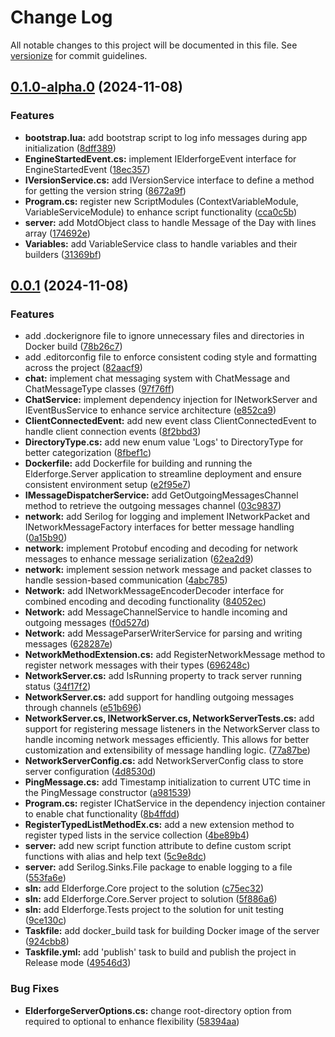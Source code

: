 # Change Log

All notable changes to this project will be documented in this file. See [versionize](https://github.com/versionize/versionize) for commit guidelines.

<a name="0.1.0-alpha.0"></a>
## [0.1.0-alpha.0](https://www.github.com/tgiachi/Elderforge/releases/tag/v0.1.0-alpha.0) (2024-11-08)

### Features

* **bootstrap.lua:** add bootstrap script to log info messages during app initialization ([8dff389](https://www.github.com/tgiachi/Elderforge/commit/8dff389647a744c7585ad0636ce4387e4aae6cbd))
* **EngineStartedEvent.cs:** implement IElderforgeEvent interface for EngineStartedEvent ([18ec357](https://www.github.com/tgiachi/Elderforge/commit/18ec357eca13dd8aac6d0be2e326d8f84349302e))
* **IVersionService.cs:** add IVersionService interface to define a method for getting the version string ([8672a9f](https://www.github.com/tgiachi/Elderforge/commit/8672a9f1b4d46f72e983ee72c7871c3cca586b2d))
* **Program.cs:** register new ScriptModules (ContextVariableModule, VariableServiceModule) to enhance script functionality ([cca0c5b](https://www.github.com/tgiachi/Elderforge/commit/cca0c5b470c9281e8514db422d1f3dc40d6f89fc))
* **server:** add MotdObject class to handle Message of the Day with lines array ([174692e](https://www.github.com/tgiachi/Elderforge/commit/174692e5ad9f69ecbab91e0748bc12c6407c6bfe))
* **Variables:** add VariableService class to handle variables and their builders ([31369bf](https://www.github.com/tgiachi/Elderforge/commit/31369bf5d483ccd2558d363f0f58db2d017a41f1))

<a name="0.0.1"></a>
## [0.0.1](https://www.github.com/tgiachi/Elderforge/releases/tag/v0.0.1) (2024-11-08)

### Features

* add .dockerignore file to ignore unnecessary files and directories in Docker build ([78b26c7](https://www.github.com/tgiachi/Elderforge/commit/78b26c748d668470850f3269c12e1c440d27e90a))
* add .editorconfig file to enforce consistent coding style and formatting across the project ([82aacf9](https://www.github.com/tgiachi/Elderforge/commit/82aacf90f8d823beb1e3f814cd9cb52c3a02febf))
* **chat:** implement chat messaging system with ChatMessage and ChatMessageType classes ([97f76ff](https://www.github.com/tgiachi/Elderforge/commit/97f76ff043c445bad7791e82f3dba9f884b099f5))
* **ChatService:** implement dependency injection for INetworkServer and IEventBusService to enhance service architecture ([e852ca9](https://www.github.com/tgiachi/Elderforge/commit/e852ca9d3f29f5a7f40ec0a59b7cf4b5d4708a6b))
* **ClientConnectedEvent:** add new event class ClientConnectedEvent to handle client connection events ([8f2bbd3](https://www.github.com/tgiachi/Elderforge/commit/8f2bbd3dbb7b65ec70e095a9ddfefb33c0bd641b))
* **DirectoryType.cs:** add new enum value 'Logs' to DirectoryType for better categorization ([8fbef1c](https://www.github.com/tgiachi/Elderforge/commit/8fbef1cc29b7aa84348c6f77094665f3cf9a6902))
* **Dockerfile:** add Dockerfile for building and running the Elderforge.Server application to streamline deployment and ensure consistent environment setup ([e2f95e7](https://www.github.com/tgiachi/Elderforge/commit/e2f95e742bd8f1fff52765d5c3de34c40c3d670b))
* **IMessageDispatcherService:** add GetOutgoingMessagesChannel method to retrieve the outgoing messages channel ([03c9837](https://www.github.com/tgiachi/Elderforge/commit/03c9837d714027ac7c0b6fcee1bafed47835bc69))
* **network:** add Serilog for logging and implement INetworkPacket and INetworkMessageFactory interfaces for better message handling ([0a15b90](https://www.github.com/tgiachi/Elderforge/commit/0a15b90951ba12c453155c1583812db0f54f7d7f))
* **network:** implement Protobuf encoding and decoding for network messages to enhance message serialization ([62ea2d9](https://www.github.com/tgiachi/Elderforge/commit/62ea2d98a06c9511d9fe6d00018aa51f52040fb8))
* **network:** implement session network message and packet classes to handle session-based communication ([4abc785](https://www.github.com/tgiachi/Elderforge/commit/4abc785a752dd19f42c1f0ea832b3f05359e928d))
* **Network:** add INetworkMessageEncoderDecoder interface for combined encoding and decoding functionality ([84052ec](https://www.github.com/tgiachi/Elderforge/commit/84052ec3716cb173637b48f5ce8f9a30ffb874e6))
* **Network:** add MessageChannelService to handle incoming and outgoing messages ([f0d527d](https://www.github.com/tgiachi/Elderforge/commit/f0d527de3a464079169960c0cb7799a6d4b9b0a3))
* **Network:** add MessageParserWriterService for parsing and writing messages ([628287e](https://www.github.com/tgiachi/Elderforge/commit/628287e8844ce696b88df8fc059333aa47ba4b72))
* **NetworkMethodExtension.cs:** add RegisterNetworkMessage method to register network messages with their types ([696248c](https://www.github.com/tgiachi/Elderforge/commit/696248c609eebe797b96b3d5be3f544196cb8e0c))
* **NetworkServer.cs:** add IsRunning property to track server running status ([34f17f2](https://www.github.com/tgiachi/Elderforge/commit/34f17f2f32eeb1ec09a6b89d5f9892181f9d7c0a))
* **NetworkServer.cs:** add support for handling outgoing messages through channels ([e51b696](https://www.github.com/tgiachi/Elderforge/commit/e51b69615509ac7b0cacc3e3a89c941a066df241))
* **NetworkServer.cs, INetworkServer.cs, NetworkServerTests.cs:** add support for registering message listeners in the NetworkServer class to handle incoming network messages efficiently. This allows for better customization and extensibility of message handling logic. ([77a87be](https://www.github.com/tgiachi/Elderforge/commit/77a87be76766b0a5c3b72ae60c77df496867d2ba))
* **NetworkServerConfig.cs:** add NetworkServerConfig class to store server configuration ([4d8530d](https://www.github.com/tgiachi/Elderforge/commit/4d8530df2eadd5d0a4856c02d10f3f8dc1e382fb))
* **PingMessage.cs:** add Timestamp initialization to current UTC time in the PingMessage constructor ([a981539](https://www.github.com/tgiachi/Elderforge/commit/a981539f9850a8075ce97f4c0b3eb03462ba67a7))
* **Program.cs:** register IChatService in the dependency injection container to enable chat functionality ([8b4ffdd](https://www.github.com/tgiachi/Elderforge/commit/8b4ffddef36d47f4b5c9f2eaac310467e77ae2c6))
* **RegisterTypedListMethodEx.cs:** add a new extension method to register typed lists in the service collection ([4be89b4](https://www.github.com/tgiachi/Elderforge/commit/4be89b4f0676df29ea4c78d27bec588ae09629ed))
* **server:** add new script function attribute to define custom script functions with alias and help text ([5c9e8dc](https://www.github.com/tgiachi/Elderforge/commit/5c9e8dc5b7ba49d433934476e9e5534f243350f2))
* **server:** add Serilog.Sinks.File package to enable logging to a file ([553fa6e](https://www.github.com/tgiachi/Elderforge/commit/553fa6e77d362758cb8f15e4d81d7de76a28bf50))
* **sln:** add Elderforge.Core project to the solution ([c75ec32](https://www.github.com/tgiachi/Elderforge/commit/c75ec32f5486133b33bc5e6f5cf1fa0133fb20b0))
* **sln:** add Elderforge.Core.Server project to solution ([5f886a6](https://www.github.com/tgiachi/Elderforge/commit/5f886a66b1a51eec56d1f163be14151e9d4ac08c))
* **sln:** add Elderforge.Tests project to the solution for unit testing ([9ce130c](https://www.github.com/tgiachi/Elderforge/commit/9ce130cdd0d66d97cccf3b13ed047d85e444a8a4))
* **Taskfile:** add docker_build task for building Docker image of the server ([924cbb8](https://www.github.com/tgiachi/Elderforge/commit/924cbb88d9ca66bda4ca0c9ae5c2cc6aaaba6604))
* **Taskfile.yml:** add 'publish' task to build and publish the project in Release mode ([49546d3](https://www.github.com/tgiachi/Elderforge/commit/49546d3e5b5bba2a34a1674a424748f147ba86ed))

### Bug Fixes

* **ElderforgeServerOptions.cs:** change root-directory option from required to optional to enhance flexibility ([58394aa](https://www.github.com/tgiachi/Elderforge/commit/58394aa581604a60fac04e28981479b97eb4300b))


